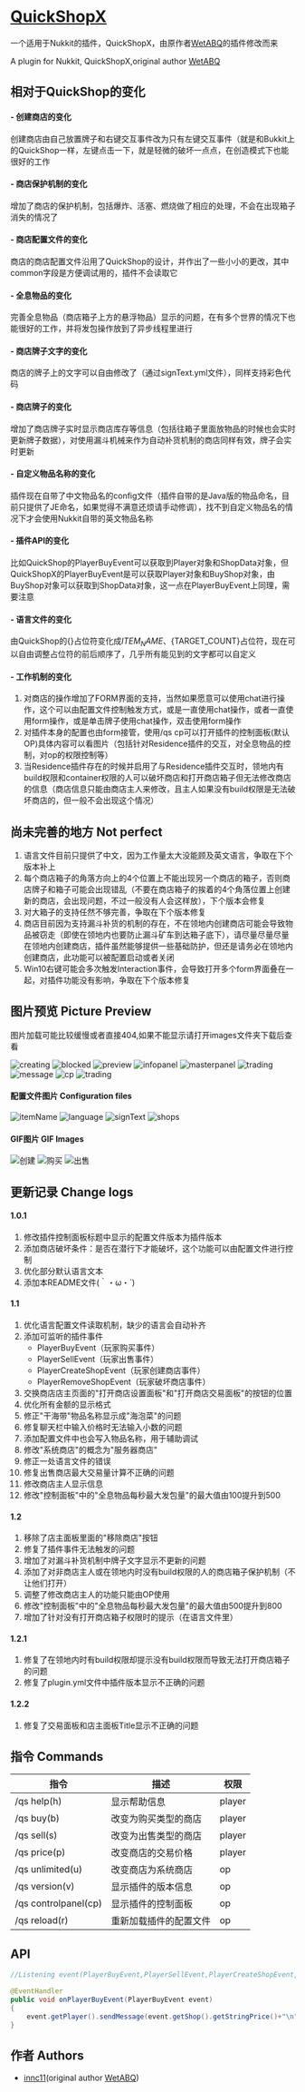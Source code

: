 # [QuickShopX](https://github.com/innc11/QuickShopX)

一个适用于Nukkit的插件，QuickShopX，由原作者[WetABQ](https://github.com/WetABQ)的插件修改而来

 A plugin for Nukkit, QuickShopX,original author [WetABQ](https://github.com/WetABQ)

## 相对于QuickShop的变化

#### - 创建商店的变化

创建商店由自己放置牌子和右键交互事件改为只有左键交互事件（就是和Bukkit上的QuickShop一样，左键点击一下，就是轻微的破坏一点点，在创造模式下也能很好的工作

#### - 商店保护机制的变化

增加了商店的保护机制，包括爆炸、活塞、燃烧做了相应的处理，不会在出现箱子消失的情况了

#### - 商店配置文件的变化

商店的商店配置文件沿用了QuickShop的设计，并作出了一些小小的更改，其中common字段是方便调试用的，插件不会读取它

#### - 全息物品的变化

完善全息物品（商店箱子上方的悬浮物品）显示的问题，在有多个世界的情况下也能很好的工作，并将发包操作放到了异步线程里进行

#### - 商店牌子文字的变化

商店的牌子上的文字可以自由修改了（通过signText.yml文件），同样支持彩色代码

#### - 商店牌子的变化

增加了商店牌子实时显示商店库存等信息（包括往箱子里面放物品的时候也会实时更新牌子数据），对使用漏斗机械来作为自动补货机制的商店同样有效，牌子会实时更新

#### - 自定义物品名称的变化

插件现在自带了中文物品名的config文件（插件自带的是Java版的物品命名，目前只提供了JE命名，如果觉得不满意还烦请手动修调），找不到自定义物品名的情况下才会使用Nukkit自带的英文物品名称

#### - 插件API的变化

比如QuickShop的PlayerBuyEvent可以获取到Player对象和ShopData对象，但QuickShopX的PlayerBuyEvent是可以获取Player对象和BuyShop对象，由BuyShop对象可以获取到ShopData对象，这一点在PlayerBuyEvent上同理，需要注意

#### - 语言文件的变化

由QuickShop的{}占位符变化成${ITEM_NAME}、${TARGET_COUNT}占位符，现在可以自由调整占位符的前后顺序了，几乎所有能见到的文字都可以自定义

#### - 工作机制的变化

1. 对商店的操作增加了FORM界面的支持，当然如果愿意可以使用chat进行操作，这个可以由配置文件控制触发方式，或是一直使用chat操作，或者一直使用form操作，或是单击牌子使用chat操作，双击使用form操作
2. 对插件本身的配置也由form接管，使用/qs cp可以打开插件的控制面板(默认OP)具体内容可以看图片（包括针对Residence插件的交互，对全息物品的控制，对op的权限控制等）
3. 当Residence插件存在的时候并启用了与Residence插件交互时，领地内有build权限和container权限的人可以破坏商店和打开商店箱子但无法修改商店的信息（商店信息只能由商店主人来修改，且主人如果没有build权限是无法破坏商店的，但一般不会出现这个情况）

## 尚未完善的地方 Not perfect
1. 语言文件目前只提供了中文，因为工作量太大没能顾及英文语言，争取在下个版本补上
2. 每个商店箱子的角落方向上的4个位置上不能出现另一个商店的箱子，否则商店牌子和箱子可能会出现错乱（不要在商店箱子的挨着的4个角落位置上创建新的商店，会出现问题，不过一般没有人会这样放），下个版本会修复
3. 对大箱子的支持任然不够完善，争取在下个版本修复
4. 商店目前因为支持漏斗补货的机制的存在，不在领地内创建商店可能会导致物品被窃走（即使在领地内也要防止漏斗矿车到达箱子底下），请尽量尽量尽量在领地内创建商店，插件虽然能够提供一些基础防护，但还是请务必在领地内创建商店，此功能可以被配置启动或者关闭
5. Win10右键可能会多次触发Interaction事件，会导致打开多个form界面叠在一起，对插件功能没有影响，争取在下个版本修复

## 图片预览 Picture Preview

图片加载可能比较缓慢或者直接404,如果不能显示请打开images文件夹下载后查看

![creating](https://github.com/innc11/QuickShopX/blob/master/images/create.png?raw=true)
![blocked](https://github.com/innc11/QuickShopX/blob/master/images/blocked.png?raw=true)
![preview](https://github.com/innc11/QuickShopX/blob/master/images/preview.png?raw=true)
![infopanel](https://github.com/innc11/QuickShopX/blob/master/images/infopanel.png?raw=true)
![masterpanel](https://github.com/innc11/QuickShopX/blob/master/images/masterpanel.png?raw=true)
![trading](https://github.com/innc11/QuickShopX/blob/master/images/trading.png?raw=true)
![message](https://github.com/innc11/QuickShopX/blob/master/images/message.png?raw=true)
![cp](https://github.com/innc11/QuickShopX/blob/master/images/cp.png?raw=true)
![trading](https://github.com/innc11/QuickShopX/blob/master/images/trading.png?raw=true)

#### 配置文件图片 Configuration files

![itemName](https://github.com/innc11/QuickShopX/blob/master/images/itemName.png?raw=true)
![language](https://github.com/innc11/QuickShopX/blob/master/images/language.png?raw=true)
![signText](https://github.com/innc11/QuickShopX/blob/master/images/signText.png?raw=true)
![shops](https://github.com/innc11/QuickShopX/blob/master/images/shops.png?raw=true)

#### GIF图片 GIF Images

![创建](https://sm.ms/image/VnNhZJwRlKbqGCP)
![购买](https://sm.ms/image/t9zmHdSZniVvRFI)
![出售](https://sm.ms/image/xPBM2lezvikJ3Cm)

## 更新记录 Change logs

#### 1.0.1

1. 修改插件控制面板标题中显示的配置文件版本为插件版本
2. 添加商店破坏条件：是否在潜行下才能破坏，这个功能可以由配置文件进行控制
3. 优化部分默认语言文本
4. 添加本README文件(｀・ω・´)

#### 1.1

1. 优化语言配置文件读取机制，缺少的语言会自动补齐
2. 添加可监听的插件事件
	- PlayerBuyEvent（玩家购买事件）
	- PlayerSellEvent（玩家出售事件）
	- PlayerCreateShopEvent（玩家创建商店事件）
	- PlayerRemoveShopEvent（玩家破坏商店事件）
3. 交换商店店主页面的"打开商店设置面板"和"打开商店交易面板"的按钮的位置
4. 优化所有金额的显示格式
5. 修正"干海带"物品名称显示成"海泡菜"的问题
6. 修复聊天栏中输入价格时无法输入小数的问题
7. 添加配置文件中也会写入物品名称，用于辅助调试
8. 修改"系统商店"的概念为"服务器商店"
9. 修正一处语言文件的错误
10. 修复出售商店最大交易量计算不正确的问题
11. 修改商店主人显示信息
12. 修改"控制面板"中的"全息物品每秒最大发包量"的最大值由100提升到500

#### 1.2

1. 移除了店主面板里面的"移除商店"按钮
2. 修复了插件事件无法触发的问题
3. 增加了对漏斗补货机制中牌子文字显示不更新的问题
4. 添加了对非商店主人或在领地内时没有build权限的人的商店箱子保护机制（不让他们打开）
5. 调整了修改商店主人的功能只能由OP使用
6. 修改"控制面板"中的"全息物品每秒最大发包量"的最大值由500提升到800
7. 增加了针对没有打开商店箱子权限时的提示（在语言文件里）

#### 1.2.1

1. 修复了在领地内时有build权限却提示没有build权限而导致无法打开商店箱子的问题
2. 修复了plugin.yml文件中插件版本显示不正确的问题

#### 1.2.2
1. 修复了交易面板和店主面板Title显示不正确的问题

## 指令 Commands

| 指令                        | 描述                   | 权限   |
| --------------------------- | ---------------------- | ------ |
| /qs help(h)                 | 显示帮助信息           | player |
| /qs buy(b)                  | 改变为购买类型的商店   | player |
| /qs sell(s)                 | 改变为出售类型的商店   | player |
| /qs price(p) <price>        | 改变商店的交易价格     | player |
| /qs unlimited(u)           | 改变商店为系统商店     | op     |
| /qs version(v)              | 显示插件的版本信息     | op     |
| /qs controlpanel(cp)        | 显示插件的控制面板     | op     |
| /qs reload(r)               | 重新加载插件的配置文件 | op     |

## API

```java
//Listening event(PlayerBuyEvent,PlayerSellEvent,PlayerCreateShopEvent,PlayerRemoveShopEvent)

@EventHandler
public void onPlayerBuyEvent(PlayerBuyEvent event) 
{
    event.getPlayer().sendMessage(event.getShop().getStringPrice()+"\n"+event.getCount());
}
```

## 作者 Authors
- [innc11](https://github.com/innc11)(original author [WetABQ](https://github.com/WetABQ))
